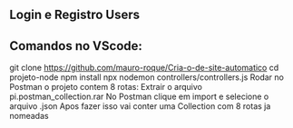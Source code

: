 <h2>Login e Registro Users</h2>
<h2>Comandos no VScode:</h2>

git clone https://github.com/mauro-roque/Cria-o-de-site-automatico
cd projeto-node
npm install
npx nodemon controllers/controllers.js
Rodar no Postman o projeto contem 8 rotas:
Extrair o arquivo pi.postman_collection.rar
No Postman clique em import e selecione o arquivo .json
Apos fazer isso vai conter uma Collection com 8 rotas ja nomeadas
